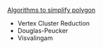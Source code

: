 
[Algorithms to simplify polygon](https://dyn4j.org/2021/06/2021-06-10-simple-polygon-simplification/)
* Vertex Cluster Reduction
* Douglas-Peucker
* Visvalingam
 
